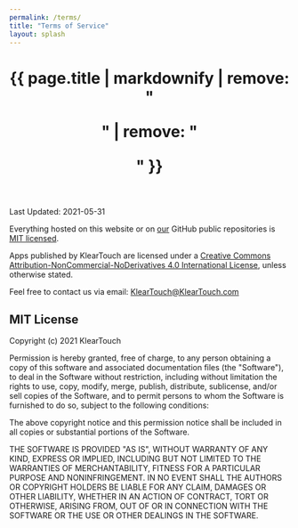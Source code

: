 ```yaml
---
permalink: /terms/
title: "Terms of Service"
layout: splash
---
```


<header>
  <h1 id="page-title" class="page__title" itemprop="headline">{{ page.title | markdownify | remove: "<p>" | remove: "</p>" }}</h1>
</header>

Last Updated: 2021-05-31

Everything hosted on this website or on [ou](https://github.com/KlearTouch)[r](https://github.com/KPixel) GitHub public repositories is [MIT licensed](#mit-license).

Apps published by KlearTouch are licensed under a [Creative Commons Attribution-NonCommercial-NoDerivatives 4.0 International License](https://creativecommons.org/licenses/by-nc-nd/4.0/), unless otherwise stated.

Feel free to contact us via email: [KlearTouch@KlearTouch.com](mailto:KlearTouch@KlearTouch.com)

## MIT License

Copyright (c) 2021 KlearTouch

Permission is hereby granted, free of charge, to any person obtaining a copy
of this software and associated documentation files (the "Software"), to deal
in the Software without restriction, including without limitation the rights
to use, copy, modify, merge, publish, distribute, sublicense, and/or sell
copies of the Software, and to permit persons to whom the Software is
furnished to do so, subject to the following conditions:

The above copyright notice and this permission notice shall be included in all
copies or substantial portions of the Software.

THE SOFTWARE IS PROVIDED "AS IS", WITHOUT WARRANTY OF ANY KIND, EXPRESS OR
IMPLIED, INCLUDING BUT NOT LIMITED TO THE WARRANTIES OF MERCHANTABILITY,
FITNESS FOR A PARTICULAR PURPOSE AND NONINFRINGEMENT. IN NO EVENT SHALL THE
AUTHORS OR COPYRIGHT HOLDERS BE LIABLE FOR ANY CLAIM, DAMAGES OR OTHER
LIABILITY, WHETHER IN AN ACTION OF CONTRACT, TORT OR OTHERWISE, ARISING FROM,
OUT OF OR IN CONNECTION WITH THE SOFTWARE OR THE USE OR OTHER DEALINGS IN THE
SOFTWARE.